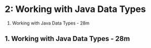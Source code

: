 # 2: Working with Java Data Types

1. Working with Java Data Types - 28m

## 1. Working with Java Data Types - 28m
